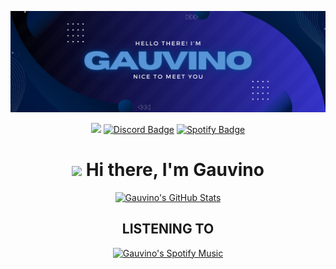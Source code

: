 [![Hi, I'm Gauvino](./assets/Banner.png)](#)

<span align="center">
  
  <a href="mailto:contact@uruk.dev"><img src="https://img.shields.io/badge/Gmail-D14836?style=for-the-badge&logo=gmail&logoColor=white" /></a>
  [![Discord Badge](https://img.shields.io/badge/Discord-7289DA?style=for-the-badge&logo=discord&logoColor=white)](https://discord.com/users/Gauvino)
  [![Spotify Badge](https://img.shields.io/badge/Spotify-1ED760?&style=for-the-badge&logo=spotify&logoColor=white)](https://open.spotify.com/user/11174424210)
  
</span>

<div align="center">
   <h1><img src="https://media.tenor.com/images/af1b615e4f90567a1328b7c320d3a601/tenor.gif" width="30"/> Hi there, I'm Gauvino</h1>

<span align="center">

  [![Gauvino's GitHub Stats](https://github-readme-stats.vercel.app/api?username=gauvino&show_icons=true&line_height=27&count_private=true&title_color=ffffff&text_color=c9cacc&icon_color=6E40F3&bg_color=2F3640)](#)

</span>

<h2>LISTENING TO</h2>

<span align="center">
  
  [![Gauvino's Spotify Music]([https://data-card-for-spotify.herokuapp.com/api/card?user_id=11174424210])](#)
  
</span>
